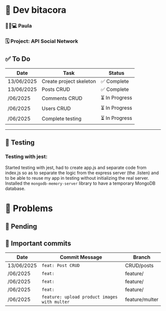 # 📒 Dev bitacora

### 👩‍🦰💻 Paula

### 🗓️ Project: API Social Network

## ✅ To Do

| Date      | Task                                    | Status    |
| ---------- | ----------------------------------------- | ----------- |
| 13/06/2025 | Create project skeleton           | ✅ Complete  |
| 13/06/2025   | Posts CRUD               | ✅ Complete    |
| /06/2025   | Comments CRUD          | ⏳ In Progress |
| /06/2025   | Users CRUD            | ⏳ In Progress  |
| /06/2025   | Complete testing | ⏳ In Progress  |

---

## 🧪 Testing

### Testing with jest:
Started testing with jest, had to create app.js and separate code from index.js so as to separate the logic from the express server (the .listen) and to be able to reuse my app in testing without initializing the real server.
Installed the `mongodb-memory-server` library to have a temporary MongoDB database. 

# 🧩 Problems

## 📌 Pending

## 📍 Important commits

| Date    | Commit Message                           | Branch         |
| -------- | -------------------------------------------- | -------------- |
| 13/06/2025 | `feat: Post CRUD`                                     | CRUD/posts    |
| /06/2025 | `feat: `                                     | feature/       |
| /06/2025 | `feat: `                                     | feature/       |
| /06/2025 | `feat: `                                     | feature/       |
| /06/2025 | `feature: upload product images with multer` | feature/multer |
